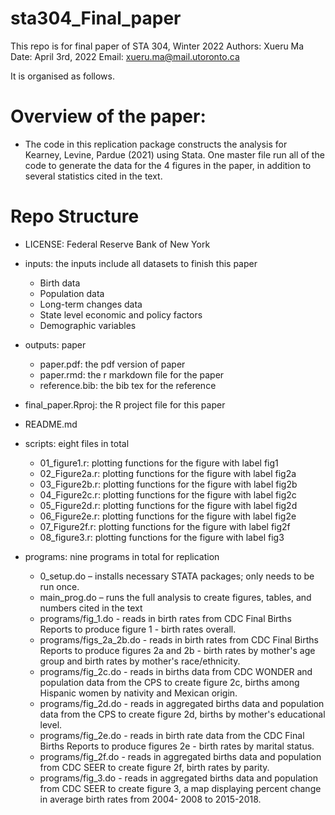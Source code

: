 # sta304_Final_paper
This repo is for final paper of STA 304, Winter 2022
Authors: Xueru Ma
Date: April 3rd, 2022
Email: xueru.ma@mail.utoronto.ca

It is organised as follows.
# Overview of the paper: 
- The code in this replication package constructs the analysis for Kearney, Levine, Pardue (2021) using Stata. One master file run all of the code to generate the data for the 4 figures in the paper, in addition to several statistics cited in the text.

# Repo Structure
- LICENSE: Federal Reserve Bank of New York

- inputs: the inputs include all datasets to finish this paper
  * Birth data
  * Population data
  * Long-term changes data
  * State level economic and policy factors
  * Demographic variables
  
- outputs: paper
  * paper.pdf: the pdf version of paper
  * paper.rmd: the r markdown file for the paper
  * reference.bib: the bib tex for the reference
- final_paper.Rproj: the R project file for this paper
 
- README.md
- scripts: eight files in total
  * 01_figure1.r: plotting functions for the figure with label fig1
  * 02_Figure2a.r: plotting functions for the figure with label fig2a
  * 03_Figure2b.r: plotting functions for the figure with label fig2b
  * 04_Figure2c.r: plotting functions for the figure with label fig2c
  * 05_Figure2d.r: plotting functions for the figure with label fig2d
  * 06_Figure2e.r: plotting functions for the figure with label fig2e
  * 07_Figure2f.r: plotting functions for the figure with label fig2f
  * 08_figure3.r: plotting functions for the figure with label fig3
  
- programs: nine programs in total for replication
  * 0_setup.do – installs necessary STATA packages; only needs to be run once.
  * main_prog.do – runs the full analysis to create figures, tables, and numbers cited in the text
  * programs/fig_1.do - reads in birth rates from CDC Final Births Reports to produce figure 1 - birth rates overall.
  * programs/figs_2a_2b.do - reads in birth rates from CDC Final Births Reports to produce figures 2a and 2b - birth rates by mother's age group and birth rates by mother's race/ethnicity.
  * programs/fig_2c.do - reads in births data from CDC WONDER and population data from the CPS to create figure 2c, births among Hispanic women by nativity and Mexican origin.
  * programs/fig_2d.do - reads in aggregated births data and population data from the CPS to create figure 2d, births by mother's educational level.
  * programs/fig_2e.do - reads in birth rate data from the CDC Final Births Reports to produce figures 2e - birth rates by marital status.
  * programs/fig_2f.do - reads in aggregated births data and population from CDC SEER to create figure 2f, birth rates by parity.
  * programs/fig_3.do - reads in aggregated births data and population from CDC SEER to create figure 3, a map displaying percent change in average birth rates from 2004- 2008 to 2015-2018.

